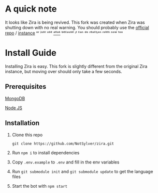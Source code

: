 # A quick note

It looks like Zira is being revived. This fork was created when Zira was shutting down with no real warning. You should probably use the [official repo](https://github.com/ZiraDiscord/Zira) / [instance](https://discordapp.com/oauth2/authorize?client_id=275813801792634880&permissions=268790848&scope=bot) ᵒʳ ʲᵘˢᵗ ᵘˢᵉ [ᵃᵗˡᵃˢ](https://atlasbot.xyz) ᵇᵉᶜᵃᵘˢᵉ ᶦᵗ ᶜᵃⁿ ᵈᵒ ʳᵉᵃᶜᵗᶦᵒⁿ ʳᵒˡᵉˢ ⁿᵒʷ ᵗᵒᵒ

# Install Guide

Installing Zira is easy. This fork is slightly different from the original Zira instance, but moving over should only take a few seconds.

## Prerequisites

[MongoDB](https://www.mongodb.com/)

[Node JS](https://nodejs.org)

## Installation

1. Clone this repo

   ```
   git clone https://github.com/NotSylver/zira.git
   ```

2. Run `npm i` to install dependencies

3. Copy `.env.example` to `.env` and fill in the env variables

4. Run `git submodule init` and `git submodule update` to get the language files

5. Start the bot with `npm start`
